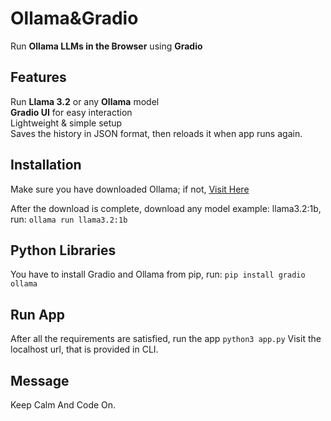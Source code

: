 # Ollama&Gradio
Run **Ollama LLMs in the Browser** using **Gradio**

## Features  
Run **Llama 3.2** or any **Ollama** model  
**Gradio UI** for easy interaction  
Lightweight & simple setup  
Saves the history in JSON format, then reloads it when app runs again.

## Installation  
Make sure you have downloaded Ollama; if not, <a href="https://ollama.com/download" target="_blank">Visit Here</a>  

After the download is complete, download any model example: llama3.2:1b, run: `ollama run llama3.2:1b`

## Python Libraries
You have to install Gradio and Ollama from pip, run: 
`pip install gradio ollama`

## Run App
After all the requirements are satisfied, run the app
`python3 app.py`
Visit the localhost url, that is provided in CLI.

## Message
Keep Calm And Code On.


